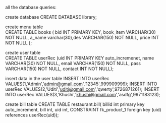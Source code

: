 all the database queries:

create database
CREATE DATABASE library;

create menu table </br>
CREATE TABLE books ( bid INT PRIMARY KEY, book_item VARCHAR(30) NOT NULL, a_name varchar(30),des VARCHAR(150) NOT NULL, price INT NOT NULL );

create user table </br>
CREATE TABLE userRec (uid INT PRIMARY KEY auto_incremenet, name VARCHAR(30) NOT NULL, email VARCHAR(150) NOT NULL, pass VARCHAR(150) NOT NULL, contact INT NOT NULL);

insert data in the user table
INSERT INTO userRec VALUES(1,'Admin','admin@gmail.com','12345',999909999); INSERT INTO userRec VALUES(2,'Uditi','uditi@gmail.com','qwerty',9726871261); INSERT INTO userRec VALUES(3,'Khushi','khushi@gmail.com','asdfg',9971183123);

create bill table
CREATE TABLE restaurant.bill( billid int primary key auto_increment, bill int, uid int, CONSTRAINT fk_product_1 foreign key (uid) references userRec(uid));
